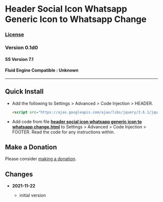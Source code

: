 # Header Social Icon Whatsapp Generic Icon to Whatsapp Change

### [License][99]

### Version 0.1d0

#### SS Version 7.1

#### Fluid Engine Compatible : Unknown

---

## Quick Install

* Add the following to Settings > Advanced > Code Injection > HEADER.
  
  ```html
  <script src="https://ajax.googleapis.com/ajax/libs/jquery/3.6.1/jquery.min.js"></script>
  ```
  
* Add code from file
  **[header social icon whatsapp generic icon to whatsapp change.html](header%20social%20icon%20whatsapp%20generic%20icon%20to%20whatsapp%20change.html#L1)**
  to Settings > Advanced > Code Injection > FOOTER. Read the code for any
  instructions within.

## Make a Donation

Please consider
[making a donation](https://github.com/tomsWebConsulting/twcsl#make-a-donation).

## Changes

<!-- * **2021-11-15**

  * fix for description layout issue when categories are set to side for Brine
  * bumped version to 0.3d0
  
* **2021-07-25**

  * use twcsl
  * bumped version to 0.2d0
  -->
* **2021-11-22**

  * initial version

[99]: https://github.com/tomsWebConsulting/twcsl/blob/main/LICENSE.txt#L1
